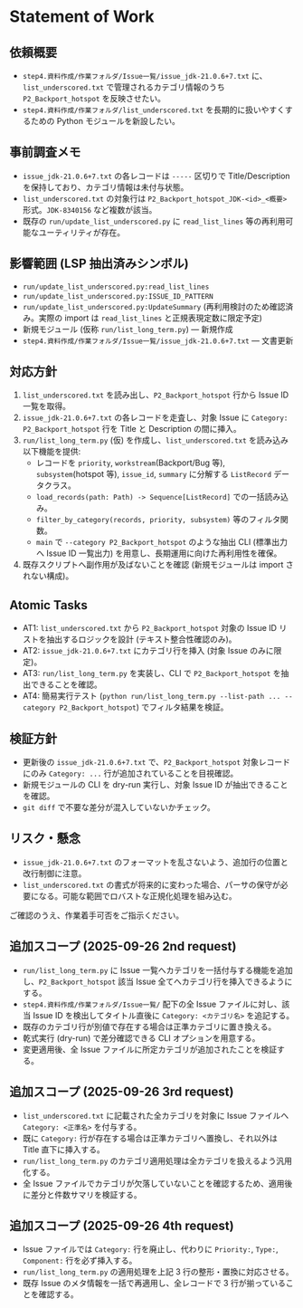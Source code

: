 # Statement of Work

## 依頼概要
- `step4.資料作成/作業フォルダ/Issue一覧/issue_jdk-21.0.6+7.txt` に、`list_underscored.txt` で管理されるカテゴリ情報のうち `P2_Backport_hotspot` を反映させたい。
- `step4.資料作成/作業フォルダ/list_underscored.txt` を長期的に扱いやすくするための Python モジュールを新設したい。

## 事前調査メモ
- `issue_jdk-21.0.6+7.txt` の各レコードは `-----` 区切りで Title/Description を保持しており、カテゴリ情報は未付与状態。
- `list_underscored.txt` の対象行は `P2_Backport_hotspot_JDK-<id>_<概要>` 形式。`JDK-8340156` など複数が該当。
- 既存の `run/update_list_underscored.py` に `read_list_lines` 等の再利用可能なユーティリティが存在。

## 影響範囲 (LSP 抽出済みシンボル)
- `run/update_list_underscored.py:read_list_lines`
- `run/update_list_underscored.py:ISSUE_ID_PATTERN`
- `run/update_list_underscored.py:UpdateSummary` (再利用検討のため確認済み。実際の import は `read_list_lines` と正規表現定数に限定予定)
- 新規モジュール (仮称 `run/list_long_term.py`) — 新規作成
- `step4.資料作成/作業フォルダ/Issue一覧/issue_jdk-21.0.6+7.txt` — 文書更新

## 対応方針
1. `list_underscored.txt` を読み出し、`P2_Backport_hotspot` 行から Issue ID 一覧を取得。
2. `issue_jdk-21.0.6+7.txt` の各レコードを走査し、対象 Issue に `Category: P2_Backport_hotspot` 行を Title と Description の間に挿入。
3. `run/list_long_term.py` (仮) を作成し、`list_underscored.txt` を読み込み以下機能を提供:
   - レコードを `priority`, `workstream`(Backport/Bug 等), `subsystem`(hotspot 等), `issue_id`, `summary` に分解する `ListRecord` データクラス。
   - `load_records(path: Path) -> Sequence[ListRecord]` での一括読み込み。
   - `filter_by_category(records, priority, subsystem)` 等のフィルタ関数。
   - `main` で `--category P2_Backport_hotspot` のような抽出 CLI (標準出力へ Issue ID 一覧出力) を用意し、長期運用に向けた再利用性を確保。
4. 既存スクリプトへ副作用が及ばないことを確認 (新規モジュールは import されない構成)。

## Atomic Tasks
- AT1: `list_underscored.txt` から `P2_Backport_hotspot` 対象の Issue ID リストを抽出するロジックを設計 (テキスト整合性確認のみ)。
- AT2: `issue_jdk-21.0.6+7.txt` にカテゴリ行を挿入 (対象 Issue のみに限定)。
- AT3: `run/list_long_term.py` を実装し、CLI で `P2_Backport_hotspot` を抽出できることを確認。
- AT4: 簡易実行テスト (`python run/list_long_term.py --list-path ... --category P2_Backport_hotspot`) でフィルタ結果を検証。

## 検証方針
- 更新後の `issue_jdk-21.0.6+7.txt` で、`P2_Backport_hotspot` 対象レコードにのみ `Category: ...` 行が追加されていることを目視確認。
- 新規モジュールの CLI を dry-run 実行し、対象 Issue ID が抽出できることを確認。
- `git diff` で不要な差分が混入していないかチェック。

## リスク・懸念
- `issue_jdk-21.0.6+7.txt` のフォーマットを乱さないよう、追加行の位置と改行制御に注意。
- `list_underscored.txt` の書式が将来的に変わった場合、パーサの保守が必要になる。可能な範囲でロバストな正規化処理を組み込む。

ご確認のうえ、作業着手可否をご指示ください。

## 追加スコープ (2025-09-26 2nd request)
- `run/list_long_term.py` に Issue 一覧へカテゴリを一括付与する機能を追加し、`P2_Backport_hotspot` 該当 Issue 全てへカテゴリ行を挿入できるようにする。
- `step4.資料作成/作業フォルダ/Issue一覧/` 配下の全 Issue ファイルに対し、該当 Issue ID を検出してタイトル直後に `Category: <カテゴリ名>` を追記する。
- 既存のカテゴリ行が別値で存在する場合は正準カテゴリに置き換える。
- 乾式実行 (dry-run) で差分確認できる CLI オプションを用意する。
- 変更適用後、全 Issue ファイルに所定カテゴリが追加されたことを検証する。
## 追加スコープ (2025-09-26 3rd request)
- `list_underscored.txt` に記載された全カテゴリを対象に Issue ファイルへ `Category: <正準名>` を付与する。
- 既に `Category:` 行が存在する場合は正準カテゴリへ置換し、それ以外は Title 直下に挿入する。
- `run/list_long_term.py` のカテゴリ適用処理は全カテゴリを扱えるよう汎用化する。
- 全 Issue ファイルでカテゴリが欠落していないことを確認するため、適用後に差分と件数サマリを検証する。
## 追加スコープ (2025-09-26 4th request)
- Issue ファイルでは `Category:` 行を廃止し、代わりに `Priority:`, `Type:`, `Component:` 行を必ず挿入する。
- `run/list_long_term.py` の適用処理を上記 3 行の整形・置換に対応させる。
- 既存 Issue のメタ情報を一括で再適用し、全レコードで 3 行が揃っていることを確認する。
